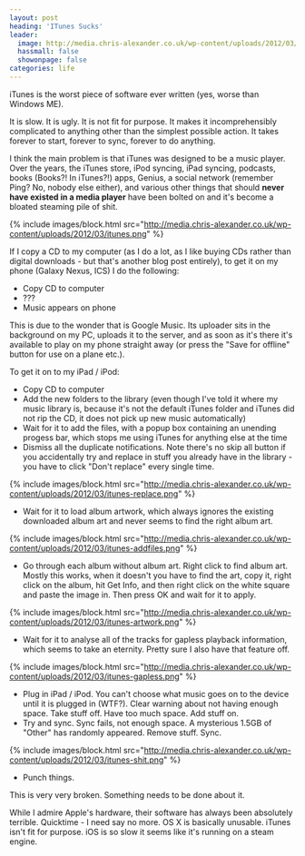 ```yaml
---
layout: post
heading: 'ITunes Sucks'
leader:
  image: http://media.chris-alexander.co.uk/wp-content/uploads/2012/03/itunes.png
  hassmall: false
  showonpage: false
categories: life
---
```


iTunes is the worst piece of software ever written (yes, worse than Windows ME).

It is slow. It is ugly. It is not fit for purpose. It makes it incomprehensibly complicated to anything other than the simplest possible action. It takes forever to start, forever to sync, forever to do anything.

I think the main problem is that iTunes was designed to be a music player. Over the years, the iTunes store, iPod syncing, iPad syncing, podcasts, books (Books?! In iTunes?!) apps, Genius, a social network (remember Ping? No, nobody else either), and various other things that should **never have existed in a media player** have been bolted on and it's become a bloated steaming pile of shit.

{% include images/block.html src="http://media.chris-alexander.co.uk/wp-content/uploads/2012/03/itunes.png" %}

If I copy a CD to my computer (as I do a lot, as I like buying CDs rather than digital downloads - but that's another blog post entirely), to get it on my phone (Galaxy Nexus, ICS) I do the following:

* Copy CD to computer
* ???
* Music appears on phone

This is due to the wonder that is Google Music. Its uploader sits in the background on my PC, uploads it to the server, and as soon as it's there it's available to play on my phone straight away (or press the "Save for offline" button for use on a plane etc.).

To get it on to my iPad / iPod:

* Copy CD to computer
* Add the new folders to the library (even though I've told it where my music library is, because it's not the default iTunes folder and iTunes did not rip the CD, it does not pick up new music automatically)
* Wait for it to add the files, with a popup box containing an unending progess bar, which stops me using iTunes for anything else at the time
* Dismiss all the duplicate notifications. Note there's no skip all button if you accidentally try and replace in stuff you already have in the library - you have to click "Don't replace" every single time.

{% include images/block.html src="http://media.chris-alexander.co.uk/wp-content/uploads/2012/03/itunes-replace.png" %}

* Wait for it to load album artwork, which always ignores the existing downloaded album art and never seems to find the right album art.

{% include images/block.html src="http://media.chris-alexander.co.uk/wp-content/uploads/2012/03/itunes-addfiles.png" %}

* Go through each album without album art. Right click to find album art. Mostly this works, when it doesn't you have to find the art, copy it, right click on the album, hit Get Info, and then right click on the white square and paste the image in. Then press OK and wait for it to apply.

{% include images/block.html src="http://media.chris-alexander.co.uk/wp-content/uploads/2012/03/itunes-artwork.png" %}

* Wait for it to analyse all of the tracks for gapless playback information, which seems to take an eternity. Pretty sure I also have that feature off.

{% include images/block.html src="http://media.chris-alexander.co.uk/wp-content/uploads/2012/03/itunes-gapless.png" %}

* Plug in iPad / iPod. You can't choose what music goes on to the device until it is plugged in (WTF?). Clear warning about not having enough space. Take stuff off. Have too much space. Add stuff on.
* Try and sync. Sync fails, not enough space. A mysterious 1.5GB of "Other" has randomly appeared. Remove stuff. Sync.

{% include images/block.html src="http://media.chris-alexander.co.uk/wp-content/uploads/2012/03/itunes-shit.png" %}

* Punch things.

This is very very broken. Something needs to be done about it.

While I admire Apple's hardware, their software has always been absolutely terrible. Quicktime - I need say no more. OS X is basically unusable. iTunes isn't fit for purpose. iOS is so slow it seems like it's running on a steam engine.
